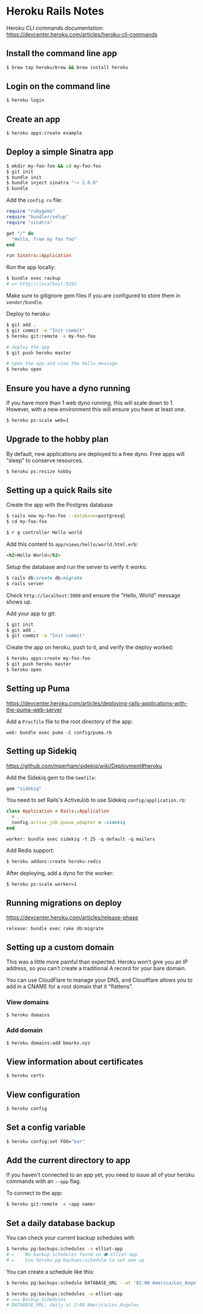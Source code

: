 # Heroku Rails Notes

Heroku CLI commands documentation: https://devcenter.heroku.com/articles/heroku-cli-commands

## Install the command line app

```bash
$ brew tap heroku/brew && brew install heroku
```

## Login on the command line

```bash
$ heroku login
```

## Create an app

```bash
$ heroku apps:create example
```

## Deploy a simple Sinatra app

```bash
$ mkdir my-foo-foo && cd my-foo-foo
$ git init
$ bundle init
$ bundle inject sinatra "~> 2.0.0"
$ bundle
```

Add the `config.ru` file:

```ruby
require "rubygems"
require "bundler/setup"
require "sinatra"

get "/" do
  "Hello, from my foo foo"
end

run Sinatra::Application
```

Run the app locally:

```bash
$ bundle exec rackup
# => http://localhost:9292
```

Make sure to gitignore gem files if you are configured to store them in `vendor/bundle`.

Deploy to heroku:

```bash
$ git add .
$ git commit -m "Init commit"
$ heroku git:remote -a my-foo-foo

# deploy the app
$ git push heroku master

# open the app and view the hello message
$ heroku open
```

## Ensure you have a dyno running

If you have more than 1 web dyno running, this will scale down to 1.  However, with a new environment this will ensure you have at least one.

```bash
$ heroku ps:scale web=1
```

## Upgrade to the hobby plan

By default, new applications are deployed to a free dyno. Free apps will “sleep” to conserve resources.

```bash
$ heroku ps:resize hobby
```

## Setting up a quick Rails site

Create the app with the Postgres database

```bash
$ rails new my-foo-foo --database=postgresql
$ cd my-foo-foo

$ r g controller Hello world
```

Add this content to `app/views/hello/world.html.erb`:

```html
<h2>Hello World</h2>
```

Setup the database and run the server to verify it works:

```ruby
$ rails db:create db:migrate
$ rails server
```

Check `http://localhost:3000` and ensure the "Hello, World" message shows up.

Add your app to git:

```bash
$ git init
$ git add .
$ git commit -m "Init commit"
```

Create the app on heroku, push to it, and verify the deploy worked:

```bash
$ heroku apps:create my-foo-foo
$ git push heroku master
$ heroku open
```

## Setting up Puma

https://devcenter.heroku.com/articles/deploying-rails-applications-with-the-puma-web-server

Add a `Procfile` file to the root directory of the app:

```Procfile
web: bundle exec puma -C config/puma.rb
```

## Setting up Sidekiq

https://github.com/mperham/sidekiq/wiki/Deployment#heroku

Add the Sidekiq gem to the `Gemfile`:

```ruby
gem "sidekiq"
```

You need to set Rails's ActiveJob to use Sidekiq `config/application.rb`:

```ruby
class Application < Rails::Application
  # ...
  config.active_job.queue_adapter = :sidekiq
end
```

```Procfile
worker: bundle exec sidekiq -t 25 -q default -q mailers
```

Add Redis support:

```bash
$ heroku addons:create heroku-redis
```

After deploying, add a dyno for the worker:

```bash
$ heroku ps:scale worker=1
```

## Running migrations on deploy

https://devcenter.heroku.com/articles/release-phase

```Procfile
release: bundle exec rake db:migrate
```

## Setting up a custom domain

This was a little more painful than expected.  Heroku won't give you an IP address, so you can't create a traditional A record for your bare domain.

You can use CloudFlare to manage your DNS, and Cloudflare allows you to add in a CNAME for a root domain that it "flattens".

### View domains

```bash
$ heroku domains
```

### Add domain

```bash
$ heroku domains:add bmarks.xyz
```

## View information about certificates

```bash
$ heroku certs
```

## View configuration

```bash
$ heroku config
```

## Set a config variable

```bash
$ heroku config:set FOO="bar"
```

## Add the current directory to app

If you haven't connected to an app yet, you need to issue all of your heroku commands with an `--app` flag.

To connect to the app:

```bash
$ heroku git:remote -a <app name>
```

## Set a daily database backup

You can check your current backup schedules with

```bash
$ heroku pg:backups:schedules -a elliot-app
# ▸    No backup schedules found on ⬢ elliot-app
# ▸    Use heroku pg:backups:schedule to set one up
```

You can create a schedule like this:

```bash
$ heroku pg:backups:schedule DATABASE_URL --at '02:00 America/Los_Angeles' -a elliot-app

$ heroku pg:backups:schedules -a elliot-app
# === Backup Schedules
# DATABASE_URL: daily at 2:00 America/Los_Angeles
```
